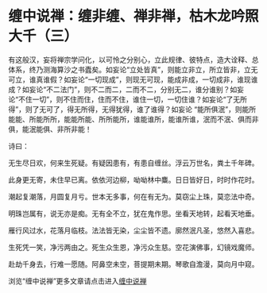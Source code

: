 缠中说禅：缠非缠、禅非禅，枯木龙吟照大千（三）
====






有这般汉，妄将禅宗学问化，以可怜之分别心，立此规律、彼特点，造大诠释、总体系，终乃测海算沙之书蠹矣。如妄论“立处皆真”，则能立非立，所立皆非，立无可立，谁真谁假？如妄论“一切现成”，则现无可现，能成非成，一切成非，谁现谁成？如妄论“不二法门”，则不二而二，二而不二，分别无二，谁分谁别？如妄论“不住一切”，则不住而住，住而不住，谁住一切，一切住谁？如妄论“了无所得”，则了无可了，得无所得，无得犹得，谁了谁得？如妄论 “能所俱泯”，则能所能能、所能所所，能能所能、所所能所，谁能谁所，能谁所谁，泯而不泯、俱而非俱，能泯能俱、非所非能！







诗曰：







无生尽日欢，何来生死疑。有疑因患有，有患自缠丝。浮云万世名，粪土千年碑。




此身更无寄，未住早已离。依依河边柳，呦呦林中麋。日日皆好日，时时作花时。




潮起复潮落，月圆复月亏。世本无多事，何在有无为。莫窃尘上珠，莫恋法中奇。




明珠岂属有，说无亦是痴。无有全不立，犹在鬼作思。坐看天地转，起看天地垂。




雁行风过水，花落月临枝。法法皆无染，尘尘皆不遗。廓然泯凡圣，悠然入喜悲。




生死凭一笑，净污两由之。死生众生恩，净污众生慈。空花演佛事，幻镜戏魔师。




赴劫千身去，行难一愿随。阿鼻空未空，菩提期未期。琴歌自澹漫，莫向月中窥。


















浏览“缠中说禅”更多文章请点击进入[缠中说禅](http://blog.sina.com.cn/m/chzhshch)
